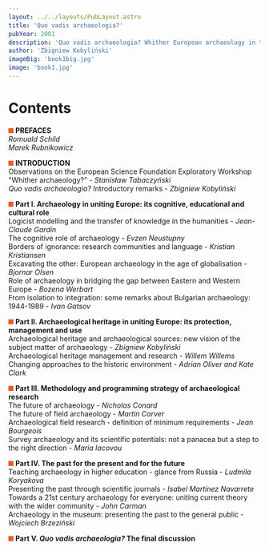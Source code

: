 ```yaml
---
layout: ../../layouts/PubLayout.astro
title: 'Quo vadis archaeologia?'
pubYear: 2001
description: 'Quo vadis archaeologia? Whither European archaeology in the 21th century? Proceedings of the European Science Foundation Exploratory Workshop - Mądralin near Warsaw, 12-13 October 2001. Edited by Zbigniew Kobyliński. Warsaw 2001. Książka wydana wspólnie z Europejską Fundacją Nauki i Instytutem Archeologii i Etnologii PAN.'
author: 'Zbigniew Kobyliński'
imageBig: 'book1big.jpg'
image: 'book1.jpg'
---
```

<h1>Contents</h1>
<p><img class="inline" src="/grafika/red_box.gif" width="10" height="10"> <strong>PREFACES</strong><br>
<em>Romuald Schild</em><br>
<em>Marek Rubnikowicz</em></p>
<p><img class="inline" src="/grafika/red_box.gif" width="10" height="10"> <strong>INTRODUCTION</strong><br>
Observations on the European Science Foundation Exploratory Workshop 
&quot;Whither archaeology?&quot; - <em>Stanisław Tabaczyński</em><br>
<em>Quo vadis archaeologia?</em> Introductory remarks - <em>Zbigniew 
Kobyliński</em></p>
<p><img class="inline" src="/grafika/red_box.gif" width="10" height="10"> <strong>Part 
I. Archaeology in uniting Europe: its cognitive, educational and 
cultural role</strong><br>
Logicist modelling and the transfer of knowledge in the humanities 
- <em>Jean-Claude Gardin</em><br>
The cognitive role of archaeology - <em>Evzen Neustupny</em><br>
Borders of ignorance: research communities and language - <em>Kristian 
Kristiansen</em><br>
Excavating the other: European archaeology in the age of globalisation 
- <em>Bjornar Olsen</em><br>
Role of archaeology in bridging the gap between Eastern and Western 
Europe - <em>Bozena Werbart</em><br>
From isolation to integration: some remarks about Bulgarian archaeology: 
1944-1989 - <em>Ivan Gatsov</em></p>
<p><img class="inline" src="/grafika/red_box.gif" width="10" height="10"> <strong>Part 
II. Archaeological heritage in uniting Europe: its protection, 
management and use</strong><br>
Archaeological heritage and archaeological sources: new vision 
of the subject matter of archaeology - <em>Zbigniew Kobyliński</em><br>
Archaeological heritage management and research - <em>Willem Willems</em><br>
Changing approaches to the historic environment - <em>Adrian Oliver 
and Kate Clark</em></p>
<p><img class="inline" src="/grafika/red_box.gif" width="10" height="10"> <strong>Part 
III. Methodology and programming strategy of archaeological research</strong><br>
The future of archaeology - <em>Nicholas Conard </em><br>
The future of field archaeology - <em>Martin Carver </em><br>
Archaeological field research - definition of minimum requirements 
- <em>Jean Bourgeois</em><br>
Survey archaeology and its scientific potentials: not a panacea 
but a step to the right direction - <em>Maria Iacovou</em></p>
<p><img class="inline" src="/grafika/red_box.gif" width="10" height="10"> <strong>Part 
IV. The past for the present and for the future</strong><br>
Teaching archaeology in higher education - glance from Russia 
- <em>Ludmila Koryakova</em><br>
Presenting the past through scientific journals - <em>Isabel Martinez 
Navarrete</em><br>
Towards a 21st century archaeology for everyone: uniting current 
theory with the wider community - <em>John Carman</em><br>
Archaeology in the museum: presenting the past to the general 
public - <em>Wojciech Brzeziński</em></p>
<p><img class="inline" src="/grafika/red_box.gif" width="10" height="10"> <strong>Part 
V. <em>Quo vadis archaeologia?</em> The final discussion</strong></p>